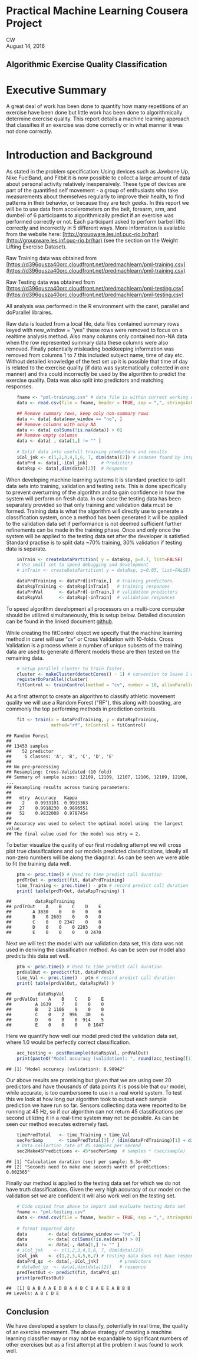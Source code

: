 # Practical Machine Learning Cousera Project
CW  
August 14, 2016  



## Algorithmic Exercise Quality Classification
# Executive Summary
A great deal of work has been done to quantify how many repetitions of an 
exercise have been done but little work has been done to algorithmically determine
exercise quality.  This report details a machine learning approach that classifies
if an exercise was done correctly or in what manner it was not done correctly.

# Introduction and Background
As stated in the problem specification:
Using devices such as Jawbone Up, Nike FuelBand, and Fitbit it is now possible to collect a large amount of data about personal activity relatively inexpensively. These type of devices are part of the quantified self movement - a group of enthusiasts who take measurements about themselves regularly to improve their health, to find patterns in their behavior, or because they are tech geeks.  In this report we will be to use data from accelerometers on the belt, forearm, arm, and dumbell of 6 participants to algorithmically predict if an exercise was performed correctly or not.  Each participant asked to perform barbell lifts correctly and incorrectly in 5 different ways. More information is available from the website here: [http://groupware.les.inf.puc-rio.br/har](http://groupware.les.inf.puc-rio.br/har) (see the section on the Weight Lifting Exercise Dataset).

Raw Training data was obtained from [https://d396qusza40orc.cloudfront.net/predmachlearn/pml-training.csv](https://d396qusza40orc.cloudfront.net/predmachlearn/pml-training.csv)

Raw Testing data was obtained from [https://d396qusza40orc.cloudfront.net/predmachlearn/pml-testing.csv](https://d396qusza40orc.cloudfront.net/predmachlearn/pml-testing.csv)

All analysis was performed in the R environment with the caret, parallel and doParallel libraires.



Raw data is loaded from a local file, data files contained summary rows keyed with 
new_window = "yes" these rows were removed to focus on a realtime analysis method. 
Also many columns only contained non-NA data when the row represented summary data
these columns were also removed.  Finally potentially misleading bookkeeping information
was removed from columns 1 to 7 this included subject name, time of day etc.  Without detailed
knowledge of the test set up it is possible that time of day is related to the exercise 
quality (if data was systematically collected in one manner) and this could incorrectly be 
used by the algorithm to predict the exercise quality.  Data was also split into 
predictors and matching responses.


```r
    fname <- "pml-training.csv" # data file is within current working directory
    data <- read.csv(file = fname, header = TRUE, sep = ",", stringsAsFactors = TRUE)

    ## Remove summary rows, keep only non-summary rows
    data <- data[ data$new_window == "no", ]
    ## Remove columns with only NA
    data <- data[ colSums(!is.na(data)) > 0]
    ## Remove empty columsn
    data <- data[ , data[1,] != "" ]
    
    # Split data into usefull training predictors and results
    iCol_jnk <- c(1,2,3,4,5,6, 7, dim(data)[2]) # indexes found by inspection of data.
    dataPrd <- data[,-iCol_jnk]     # Predictors
    dataRsp <- data[,dim(data)[2]]  # Responce
```

When developing machine learning systems it is standard practice to split data sets into
training, validation and testing sets.  This is done specifically to prevent overturning 
of the algorithm and to gain confidence in how the system will perform on fresh data.
In our case the testing data has been separately provided so that only training and validation 
data must be formed.  Training data is what the algorithm will directly use to generate
a classification system, once a method has been generated it will be applied to the validation 
data set if performance is not deemed sufficient further refinements can be made in the 
training phase.  Once and only once the system will be applied to the testing data set after the 
developer is satisfied.  Standard practise is to split data ~70% training, 30% validation if 
testing data is separate.


```r
    inTrain <- createDataPartition( y = dataRsp, p=0.7, list=FALSE)
    # Use small set to speed debugging and development
    # inTrain <- createDataPartition( y = dataRsp, p=0.05, list=FALSE)

    dataPrdTraining <- dataPrd[inTrain,]  # training predictors
    dataRspTraining <- dataRsp[inTrain]   # training responces
    dataPrdVal      <- dataPrd[-inTrain,] # validation predictors
    dataRspVal      <- dataRsp[-inTrain]  # validation responces
```

To speed algorithm development all processors on a multi-core computer should be utilized
simultaneously, this is setup below.  Detailed discussion can be found in the linked document
[github](https://github.com/lgreski/datasciencectacontent/blob/master/markdown/pml-randomForestPerformance.md).

While creating the fitControl object we specify that the machine learning method
in caret will use "cv" or Cross Validation with 10-folds.  Cross Validation is a 
process where a number of unique subsets of the training data are used to generate 
different models these are then tested on the remaining data.  


```r
    # Setup parallel cluster to train faster.
    cluster <- makeCluster(detectCores() - 1) # convention to leave 1 core for OS
    registerDoParallel(cluster)
    fitControl <- trainControl(method = "cv", number = 10, allowParallel = TRUE)
```

As a first attempt to create an algorithm to classify athletic movement quality we will use
a Random Forest ("RF"), this along with boosting, are commonly the top 
performing methods in prediction contests.


```r
    fit <- train(x = dataPrdTraining, y = dataRspTraining, 
                 method="rf", trControl = fitControl)
```

```
## Random Forest 
## 
## 13453 samples
##    52 predictor
##     5 classes: 'A', 'B', 'C', 'D', 'E' 
## 
## No pre-processing
## Resampling: Cross-Validated (10 fold) 
## Summary of sample sizes: 12109, 12109, 12107, 12106, 12109, 12108, ... 
## Resampling results across tuning parameters:
## 
##   mtry  Accuracy   Kappa    
##    2    0.9933101  0.9915363
##   27    0.9918230  0.9896551
##   52    0.9832008  0.9787454
## 
## Accuracy was used to select the optimal model using  the largest value.
## The final value used for the model was mtry = 2.
```

To better visualize the quality of our first modeling attempt we will cross plot true
classifications and our models predicted classifications, ideally all non-zero numbers
will be along the diagonal.  As can be seen we were able to fit the training data well.


```r
    ptm <- proc.time() # Used to time predict call duration
    prdTrOut <- predict(fit, dataPrdTraining)
    time_Training <- proc.time() - ptm # record predict call duration
    print( table(prdTrOut, dataRspTraining) )
```

```
##         dataRspTraining
## prdTrOut    A    B    C    D    E
##        A 3830    0    0    0    0
##        B    0 2603    0    0    0
##        C    0    0 2347    0    0
##        D    0    0    0 2203    0
##        E    0    0    0    0 2470
```

Next we will test the model with our validation data set, this data was not used
in deriving the classification method.  As can be seen our model also predicts this 
data set well.


```r
    ptm <- proc.time() # Used to time predict call duration
    prdValOut <- predict(fit, dataPrdVal)
    time_Val <- proc.time() - ptm # record predict call duration
    print( table(prdValOut, dataRspVal) )
```

```
##          dataRspVal
## prdValOut    A    B    C    D    E
##         A 1639    7    0    0    0
##         B    2 1106    9    0    0
##         C    0    2  996   30    6
##         D    0    0    0  914    5
##         E    0    0    0    0 1047
```

Here we quantify how well our model predicted the validation data set, where 1.0 would be
perfectly correct classification.  


```r
    acc_testing <- postResample(dataRspVal, prdValOut)
    print(paste0("Model accuracy (validation): ", round(acc_testing[[1]],5) ))
```

```
## [1] "Model accuracy (validation): 0.98942"
```

Our above results are promising but given that we are using over 20 predictors and have
thousands of data points it is possible that our model, while accurate, is too cumbersome 
to use in a real world system.  To test this we look at how long our algorithm took 
to output each sample prediction we have run so far.  Sensors collecting data were 
reported to be running at 45 Hz, so if our algorithm can not return 45 classifications 
per second utilizing it in a real-time system may not be possible.  As can be seen 
our method executes extremely fast.


```r
    timePredTotal   <- time_Training + time_Val
    secPerSamp      <- timePredTotal[3] / (dim(dataPrdTraining)[1] + dim(dataPrdVal)[1])
    # Data collection rate of 45 samples per second
    sec2Make45Predictions <- 45*secPerSamp  # samples * (sec/sample) 
```

```
## [1] "Calculation duration (sec) per sample: 5.3e-05"                 
## [2] "Seconds need to make one seconds worth of predictions: 0.002365"
```

Finally our method is applied to the testing data set for which we do not have 
truth classifications.  Given the very high accuracy of our model on the validation 
set we are confident it will also work well on the testing set.


```r
    # Code copied from above to import and evaluate testing data set
    fname <- "pml-testing.csv"
    data <- read.csv(file = fname, header = TRUE, sep = ",", stringsAsFactors = TRUE)
    
    # format imported data
    data        <- data[ data$new_window == "no", ]
    data        <- data[ colSums(!is.na(data)) > 0]
    data        <- data[ , data[1,] != "" ]
    # iCol_jnk    <- c(1,2,3,4,5,6, 7, dim(data)[2])
    iCol_jnk    <- c(1,2,3,4,5,6,7) # testing data does not have responce info
    dataPrd_qz  <- data[,-iCol_jnk]        # predictors
    # dataOut_qz  <- data[,dim(data)[2]]   # responce    
    predTestOut <- predict(fit, dataPrd_qz)
    print(predTestOut)
```

```
##  [1] B A B A A E D B A A B C B A E E A B B B
## Levels: A B C D E
```

## Conclusion 
We have developed a system to classify, potentially in real time, the quality of 
an exercise movement.  The above strategy of creating a machine learning classifier
may or may not be expandable to significant numbers of other exercises but as a first
attempt at the problem it was found to work well.  





